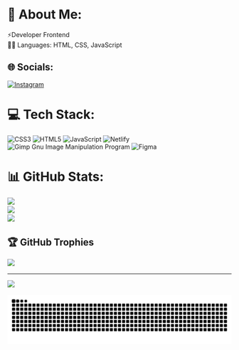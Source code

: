 # 💫 About Me:
⚡Developer Frontend<br>👨‍💻 Languages: HTML, CSS, JavaScript


## 🌐 Socials:
[![Instagram](https://img.shields.io/badge/Instagram-%23E4405F.svg?logo=Instagram&logoColor=white)](https://instagram.com/deivisson.dev) 

# 💻 Tech Stack:
![CSS3](https://img.shields.io/badge/css3-%231572B6.svg?style=for-the-badge&logo=css3&logoColor=white) ![HTML5](https://img.shields.io/badge/html5-%23E34F26.svg?style=for-the-badge&logo=html5&logoColor=white) ![JavaScript](https://img.shields.io/badge/javascript-%23323330.svg?style=for-the-badge&logo=javascript&logoColor=%23F7DF1E) ![Netlify](https://img.shields.io/badge/netlify-%23000000.svg?style=for-the-badge&logo=netlify&logoColor=#00C7B7) ![Gimp Gnu Image Manipulation Program](https://img.shields.io/badge/Gimp-657D8B?style=for-the-badge&logo=gimp&logoColor=FFFFFF) 	![Figma](https://img.shields.io/badge/figma-%23F24E1E.svg?style=for-the-badge&logo=figma&logoColor=white)
# 📊 GitHub Stats:
![](https://github-readme-stats.vercel.app/api?username=Deivisson-dev&theme=gotham&hide_border=false&include_all_commits=true&count_private=false)<br/>
![](https://github-readme-streak-stats.herokuapp.com/?user=Deivisson-dev&theme=gotham&hide_border=false)<br/>
![](https://github-readme-stats.vercel.app/api/top-langs/?username=Deivisson-dev&theme=gotham&hide_border=false&include_all_commits=true&count_private=false&layout=compact)

## 🏆 GitHub Trophies
![](https://github-profile-trophy.vercel.app/?username=Deivisson-dev&theme=dark_dimmed&no-frame=false&no-bg=true&margin-w=4)

---
[![](https://visitcount.itsvg.in/api?id=Deivisson-dev&icon=2&color=1)](https://visitcount.itsvg.in)

![Snake animation](https://github.com/Deivisson-dev/Deivisson-dev/blob/output/github-contribution-grid-snake.svg)

<!-- Proudly created with GPRM ( https://gprm.itsvg.in ) -->
